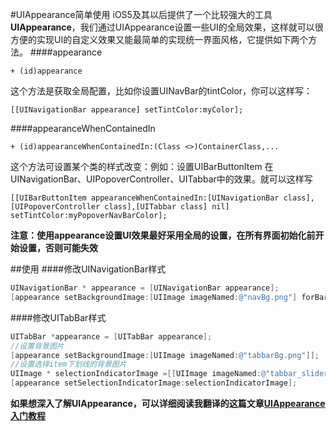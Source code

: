 #UIAppearance简单使用
iOS5及其以后提供了一个比较强大的工具**UIAppearance**，我们通过UIAppearance设置一些UI的全局效果，这样就可以很方便的实现UI的自定义效果又能最简单的实现统一界面风格，它提供如下两个方法。
####appearance
```
+ (id)appearance
```
这个方法是获取全局配置，比如你设置UINavBar的tintColor，你可以这样写：
```
[[UINavigationBar appearance] setTintColor:myColor];
```

####appearanceWhenContainedIn
```
+ (id)appearanceWhenContainedIn:(Class <>)ContainerClass,...
```

这个方法可设置某个类的样式改变：例如：设置UIBarButtonItem 在UINavigationBar、UIPopoverController、UITabbar中的效果。就可以这样写
```
[[UIBarButtonItem appearanceWhenContainedIn:[UINavigationBar class], [UIPopoverController class],[UITabbar class] nil] setTintColor:myPopoverNavBarColor];
```

**注意：使用appearance设置UI效果最好采用全局的设置，在所有界面初始化前开始设置，否则可能失效**

##使用
####修改UINavigationBar样式
```Objective-C
UINavigationBar * appearance = [UINavigationBar appearance];
[appearance setBackgroundImage:[UIImage imageNamed:@"navBg.png"] forBarMetrics:UIBarMetricsDefault];
```

####修改UITabBar样式
```Objective-C
UITabBar *appearance = [UITabBar appearance];
//设置背景图片
[appearance setBackgroundImage:[UIImage imageNamed:@"tabbarBg.png"]];
//设置选择item下划线的背景图片
UIImage * selectionIndicatorImage =[[UIImage imageNamed:@"tabbar_slider"]resizableImageWithCapInsets:UIEdgeInsetsMake(4, 0, 0, 0)] ;
[appearance setSelectionIndicatorImage:selectionIndicatorImage];
```
**如果想深入了解UIAppearance，可以详细阅读我翻译的这篇文章[UIAppearance入门教程](https://github.com/piglikeYoung/Study-notes/blob/master/contents/%E6%8B%BF%E6%9D%A5%E4%B8%BB%E4%B9%89/UIAppearance%E5%85%A5%E9%97%A8%E6%95%99%E7%A8%8B/UIAppearance%E5%85%A5%E9%97%A8%E6%95%99%E7%A8%8B.md)**





